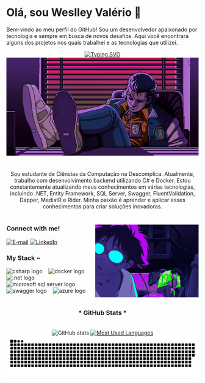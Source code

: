 # Olá, sou Weslley Valério 👋

Bem-vindo ao meu perfil do GitHub! Sou um desenvolvedor apaixonado por tecnologia e sempre em busca de novos desafios. Aqui você encontrará alguns dos projetos nos quais trabalhei e as tecnologias que utilizei.

<div align="center">
  <a href="https://git.io/typing-svg">
    <img src="https://readme-typing-svg.demolab.com?font=Fira+Code&weight=500&size=22&pause=1000&color=800080&center=true&vCenter=true&width=524&lines=%E2%8A%B9+Bem-vindo+ao+meu+perfil!+%CB%99%E1%B5%95%CB%99+%E2%8A%B9+" alt="Typing SVG">
  </a>
</div>

<img align="center" alt="" src="./src/header.gif">

#

<p align="center">
  Sou estudante de Ciências da Computação na Descomplica. Atualmente, trabalho com desenvolvimento backend utilizando C# e Docker. Estou constantemente atualizando meus conhecimentos em várias tecnologias, incluindo .NET, Entity Framework, SQL Server, Swagger, FluentValidation, Dapper, MediatR e Rider. Minha paixão é aprender e aplicar esses conhecimentos para criar soluções inovadoras.
</p>

#

<img align="right" alt="" height="190px" src="./src/crazy.gif">

<h3 align="left">Connect with me!</h3>

[![E-mail](https://img.shields.io/badge/-Email-000?style=for-the-badge&logo=microsoft-outlook&logoColor=800080&color=FFF)](mailto:Wees337@gmail.com)
[![LinkedIn](https://img.shields.io/badge/-LinkedIn-000?style=for-the-badge&logo=linkedin&logoColor=800080&color=FFF)](https://www.linkedin.com/in/weslley-valerio-backend/)

<h3 align="left">My Stack ~</h3>

<div align="left">
  <img src="https://cdn.jsdelivr.net/gh/devicons/devicon/icons/csharp/csharp-original.svg" height="25" alt="csharp logo" />
  <img width="8" />
  <img src="https://cdn.jsdelivr.net/gh/devicons/devicon/icons/docker/docker-original.svg" height="25" alt="docker logo" />
  <img width="8" />
  <img src="https://cdn.jsdelivr.net/gh/devicons/devicon/icons/dot-net/dot-net-original.svg" height="25" alt=".net logo" />
  <img width="8" />
  <img src="https://cdn.jsdelivr.net/gh/devicons/devicon/icons/microsoftsqlserver/microsoftsqlserver-plain.svg" height="25" alt="microsoft sql server logo" />
  <img width="8" />
  <img src="https://cdn.jsdelivr.net/gh/devicons/devicon/icons/swagger/swagger-original.svg" height="25" alt="swagger logo" />
  <img width="8" />
  <img src="https://cdn.jsdelivr.net/gh/devicons/devicon/icons/azure/azure-original.svg" height="25" alt="azure logo" />
</div>

#

<div align="center">
  <h3>* GitHub Stats *</h3>
  <br>
  <img src="https://github-readme-stats.vercel.app/api?username=wes65656&hide_title=true&show_icons=true&include_all_commits=false&count_private=true&line_height=25&hide=issues&bg_color=000&title_color=800080&text_color=FFF&border_radius=3&border_color=36123c&icon_color=800080&theme=jolly" alt="GitHub stats">

  <a href="https://github.com/wes65656/github-readme-stats">
    <img src="https://github-readme-stats.vercel.app/api/top-langs/?username=wes65656&line_height=10&card_width=290&layout=compact&hide_title=false&count_private=true&langs_count=4&show_icons=true&title_color=800080&hide=html,scss,less&bg_color=000&text_color=8B8B8B&border_radius=3&border_color=561760&count_private=true" alt="Most Used Languages">
  </a>
</div>

<picture align="center">
  <source media="(prefers-color-scheme: dark)" srcset="https://raw.githubusercontent.com/wes65656/wes65656/output/github-contribution-grid-snake-dark.svg">
  <source media="(prefers-color-scheme: light)" srcset="https://raw.githubusercontent.com/wes65656/wes65656/output/github-contribution-grid-snake-dark.svg">
  <img align="center" alt="github contribution grid snake animation" src="https://raw.githubusercontent.com/wes65656/wes65656/output/github-contribution-grid-snake.svg">
</picture>
</div>
